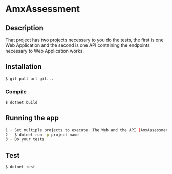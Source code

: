 # AmxAssessment

## Description 

That project has two projects necessary to you do the tests, the first is one Web Application and the second is one API containing the endpoints necessary to Web Application works.

## Installation

```sh
$ git pull url-git...
```

### Compile

```sh
$ dotnet build
```

## Running the app
```sh
1 - Set multiple projects to execute. The Web and the API (AmxAssessment).
2 - $ dotnet run -p project-name
3 - Do your tests
```

## Test

```sh
$ dotnet test
```
